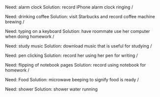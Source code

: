 Need: alarm clock  Solution: record iPhone alarm clock ringing /

Need: drinking coffee  Solution: visit Starbucks and record coffee machine brewing /

Need: typing on a keyboard  Solution: have roommate use her computer when doing homework /

Need: study music  Solution: download music that is useful for studying /

Need: pen clicking  Solution: record her using her pen for writing /

Need: flipping of notebook pages  Solution: record using notebook for homework /

Need: Food  Solution: microwave beeping to signify food is ready /

Need: shower  Solution: shower water running 
